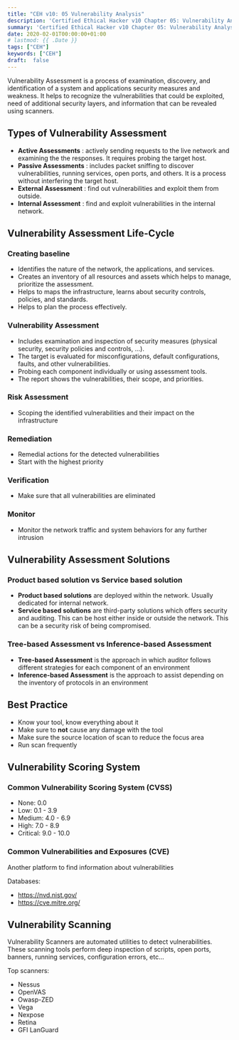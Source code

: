 ```yaml
---
title: "CEH v10: 05 Vulnerability Analysis"
description: 'Certified Ethical Hacker v10 Chapter 05: Vulnerability Analysis'
summary: 'Certified Ethical Hacker v10 Chapter 05: Vulnerability Analysis'
date: 2020-02-01T00:00:00+01:00
# lastmod: {{ .Date }}
tags: ["CEH"]
keywords: ["CEH"]
draft:  false
---
```


Vulnerability Assessment is a process of examination, discovery, and identification of a system and applications security measures and weakness.
It helps to recognize the vulnerabilities that could be exploited, need of additional security layers, and information that can be revealed using scanners.

## Types of Vulnerability Assessment

- **Active Assessments** : actively sending requests to the live network and examining the the responses. It requires probing the target host.
- **Passive Assessments** : includes packet sniffing to discover vulnerabilities, running services, open ports, and others. It is a process without interfering the target host.
- **External Assessment** : find out vulnerabilities and exploit them from outside.
- **Internal Assessment** : find and exploit vulnerabilities in the internal network.

## Vulnerability Assessment Life-Cycle

### Creating baseline 

- Identifies the nature of the network, the applications, and services.
- Creates an inventory of all resources and assets which helps to manage, prioritize the assessment.
- Helps to maps the infrastructure, learns about security controls, policies, and standards.
- Helps to plan the process effectively.

### Vulnerability Assessment

- Includes examination and inspection of security measures (physical security, security policies and controls, ...).
- The target is evaluated for misconfigurations, default configurations, faults, and other vulnerabilities.
- Probing each component individually or using assessment tools.
- The report shows the vulnerabilities, their scope, and priorities.

### Risk Assessment

- Scoping the identified vulnerabilities and their impact on the infrastructure

### Remediation

- Remedial actions for the detected vulnerabilities
- Start with the highest priority

### Verification

- Make sure that all vulnerabilities are eliminated

### Monitor

- Monitor the network traffic and system behaviors for any further intrusion

## Vulnerability Assessment Solutions

### Product based solution  vs Service based solution

- **Product based solutions** are deployed within the network. Usually dedicated for internal network.
- **Service based solutions** are third-party solutions which offers security and auditing. This can be host either inside or outside the network. This can be a security risk of being compromised.

### Tree-based Assessment vs Inference-based Assessment

- **Tree-based Assessment** is the approach in which auditor follows different strategies for each component of an environment
- **Inference-based Assessment** is the approach to assist depending on the inventory of protocols in an environment

## Best Practice

- Know your tool, know everything about it
- Make sure to **not** cause any damage with the tool
- Make sure the source location of scan to reduce the focus area
- Run scan frequently

## Vulnerability Scoring System

### Common Vulnerability Scoring System (CVSS)

- None: 0.0
- Low: 0.1 - 3.9
- Medium: 4.0 - 6.9
- High: 7.0 - 8.9
- Critical: 9.0 - 10.0

### Common Vulnerabilities and Exposures (CVE)

Another platform to find information about vulnerabilities

Databases:

- https://nvd.nist.gov/
- https://cve.mitre.org/

## Vulnerability Scanning

Vulnerability Scanners are automated utilities to detect vulnerabilities.
These scanning tools perform deep inspection of scripts, open ports, banners, running services, configuration errors, etc...

Top scanners:

- Nessus
- OpenVAS
- Owasp-ZED
- Vega
- Nexpose
- Retina
- GFI LanGuard

